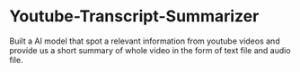 # Youtube-Transcript-Summarizer
Built a AI model that spot a relevant information from youtube videos and provide us a short summary of whole video in the form of text file and audio file.
